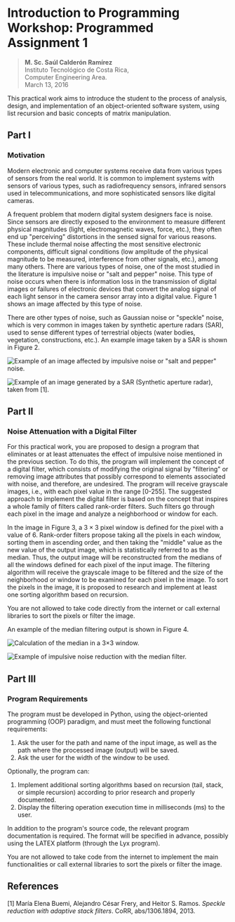# **Introduction to Programming Workshop: Programmed Assignment 1**

> **M. Sc. Saúl Calderón Ramírez**  
> Instituto Tecnológico de Costa Rica,  
> Computer Engineering Area.  
> March 13, 2016

This practical work aims to introduce the student to the process of analysis, design, and implementation of an object-oriented software system, using list recursion and basic concepts of matrix manipulation.

## **Part I**

### **Motivation**

Modern electronic and computer systems receive data from various types of sensors from the real world. It is common to implement systems with sensors of various types, such as radiofrequency sensors, infrared sensors used in telecommunications, and more sophisticated sensors like digital cameras.

A frequent problem that modern digital system designers face is noise. Since sensors are directly exposed to the environment to measure different physical magnitudes (light, electromagnetic waves, force, etc.), they often end up "perceiving" distortions in the sensed signal for various reasons. These include thermal noise affecting the most sensitive electronic components, difficult signal conditions (low amplitude of the physical magnitude to be measured, interference from other signals, etc.), among many others. There are various types of noise, one of the most studied in the literature is impulsive noise or "salt and pepper" noise. This type of noise occurs when there is information loss in the transmission of digital images or failures of electronic devices that convert the analog signal of each light sensor in the camera sensor array into a digital value. Figure 1 shows an image affected by this type of noise.

There are other types of noise, such as Gaussian noise or "speckle" noise, which is very common in images taken by synthetic aperture radars (SAR), used to sense different types of terrestrial objects (water bodies, vegetation, constructions, etc.). An example image taken by a SAR is shown in Figure 2.

![Example of an image affected by impulsive noise or "salt and pepper" noise.](figure1.png)

![Example of an image generated by a SAR (Synthetic aperture radar), taken from [1].](figure2.png)

## **Part II**

### **Noise Attenuation with a Digital Filter**

For this practical work, you are proposed to design a program that eliminates or at least attenuates the effect of impulsive noise mentioned in the previous section. To do this, the program will implement the concept of a digital filter, which consists of modifying the original signal by "filtering" or removing image attributes that possibly correspond to elements associated with noise, and therefore, are undesired. The program will receive grayscale images, i.e., with each pixel value in the range [0-255]. The suggested approach to implement the digital filter is based on the concept that inspires a whole family of filters called rank-order filters. Such filters go through each pixel in the image and analyze a neighborhood or window for each.

In the image in Figure 3, a $3 \times 3$ pixel window is defined for the pixel with a value of 6. Rank-order filters propose taking all the pixels in each window, sorting them in ascending order, and then taking the "middle" value as the new value of the output image, which is statistically referred to as the median. Thus, the output image will be reconstructed from the medians of all the windows defined for each pixel of the input image. The filtering algorithm will receive the grayscale image to be filtered and the size of the neighborhood or window to be examined for each pixel in the image. To sort the pixels in the image, it is proposed to research and implement at least one sorting algorithm based on recursion.

You are not allowed to take code directly from the internet or call external libraries to sort the pixels or filter the image.

An example of the median filtering output is shown in Figure 4.

![Calculation of the median in a 3×3 window.](figure3.png)

![Example of impulsive noise reduction with the median filter.](figure4.png)

## **Part III**

### **Program Requirements**

The program must be developed in Python, using the object-oriented programming (OOP) paradigm, and must meet the following functional requirements:

1. Ask the user for the path and name of the input image, as well as the path where the processed image (output) will be saved.
2. Ask the user for the width of the window to be used.

Optionally, the program can:

1. Implement additional sorting algorithms based on recursion (tail, stack, or simple recursion) according to prior research and properly documented.
2. Display the filtering operation execution time in milliseconds (ms) to the user.

In addition to the program's source code, the relevant program documentation is required. The format will be specified in advance, possibly using the LATEX platform (through the Lyx program).

You are not allowed to take code from the internet to implement the main functionalities or call external libraries to sort the pixels or filter the image.

## **References**

[1] María Elena Buemi, Alejandro César Frery, and Heitor S. Ramos. *Speckle reduction with adaptive stack filters*. CoRR, abs/1306.1894, 2013.
